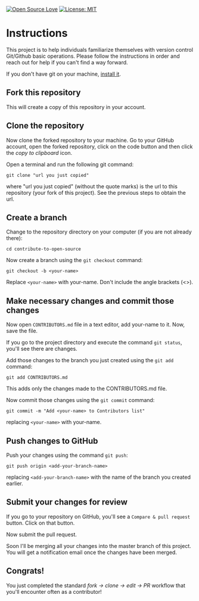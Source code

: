 [![Open Source Love](https://badges.frapsoft.com/os/v1/open-source.svg?v=103)](https://github.com/ellerbrock/open-source-badges/)
[![License: MIT](https://img.shields.io/badge/License-MIT-green.svg)](https://opensource.org/licenses/MIT)

# Instructions

This project is to help individuals familiarize themselves with version control Git/Github basic operations. Please follow the instructions in order and reach out for help if you can't find a way forward.

If you don't have git on your machine, [install it](https://help.github.com/articles/set-up-git/).

## Fork this repository

This will create a copy of this repository in your account.

## Clone the repository

Now clone the forked repository to your machine. Go to your GitHub account, open the forked repository, click on the code button and then click the _copy to clipboard_ icon.

Open a terminal and run the following git command:

```
git clone "url you just copied"
```

where "url you just copied" (without the quote marks) is the url to this repository (your fork of this project). See the previous steps to obtain the url.

## Create a branch

Change to the repository directory on your computer (if you are not already there):

```
cd contribute-to-open-source
```

Now create a branch using the `git checkout` command:

```
git checkout -b <your-name>
```

Replace `<your-name>` with your-name. Don't include the angle brackets (<>).

## Make necessary changes and commit those changes

Now open `CONTRIBUTORS.md` file in a text editor, add your-name to it. Now, save the file.

If you go to the project directory and execute the command `git status`, you'll see there are changes.

Add those changes to the branch you just created using the `git add` command:

```
git add CONTRIBUTORS.md
```
This adds only the changes made to the CONTRIBUTORS.md file.

Now commit those changes using the `git commit` command:

```
git commit -m "Add <your-name> to Contributors list"
```

replacing `<your-name>` with your-name.

## Push changes to GitHub

Push your changes using the command `git push`:

```
git push origin <add-your-branch-name>
```

replacing `<add-your-branch-name>` with the name of the branch you created earlier.

## Submit your changes for review

If you go to your repository on GitHub, you'll see a `Compare & pull request` button. Click on that button.

Now submit the pull request.

Soon I'll be merging all your changes into the master branch of this project. You will get a notification email once the changes have been merged.

## Congrats!

You just completed the standard _fork -> clone -> edit -> PR_ workflow that you'll encounter often as a contributor!

